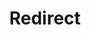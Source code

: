 ﻿---
layout: src/layouts/Redirect.astro
title: Redirect
redirect: /docs/installation/permissions-for-the-octopus-windows-service
pubDate:  2023-01-01
navSearch: false
navSitemap: false
navMenu: false
---

